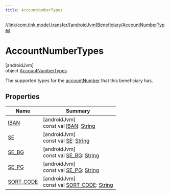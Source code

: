 ```yaml
---
title: AccountNumberTypes
---
```

//[link](../../../../index.html)/[com.tink.model.transfer](../../index.html)/[[androidJvm]Beneficiary](../index.html)/[AccountNumberTypes](index.html)



# AccountNumberTypes



[androidJvm]\
object [AccountNumberTypes](index.html)

The supported types for the [accountNumber](../account-number.html) that this beneficiary has.



## Properties


| Name | Summary |
|---|---|
| [IBAN](-i-b-a-n.html) | [androidJvm]<br>const val [IBAN](-i-b-a-n.html): [String](https://kotlinlang.org/api/latest/jvm/stdlib/kotlin/-string/index.html) |
| [SE](-s-e.html) | [androidJvm]<br>const val [SE](-s-e.html): [String](https://kotlinlang.org/api/latest/jvm/stdlib/kotlin/-string/index.html) |
| [SE_BG](-s-e_-b-g.html) | [androidJvm]<br>const val [SE_BG](-s-e_-b-g.html): [String](https://kotlinlang.org/api/latest/jvm/stdlib/kotlin/-string/index.html) |
| [SE_PG](-s-e_-p-g.html) | [androidJvm]<br>const val [SE_PG](-s-e_-p-g.html): [String](https://kotlinlang.org/api/latest/jvm/stdlib/kotlin/-string/index.html) |
| [SORT_CODE](-s-o-r-t_-c-o-d-e.html) | [androidJvm]<br>const val [SORT_CODE](-s-o-r-t_-c-o-d-e.html): [String](https://kotlinlang.org/api/latest/jvm/stdlib/kotlin/-string/index.html) |

